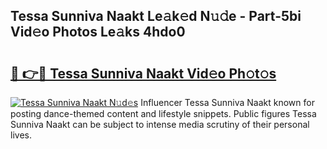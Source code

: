 ## Tessa Sunniva Naakt Le𝚊k𝚎d N𝚞𝚍e - Part-5bi Vid𝚎o Photos Le𝚊ks 4hdo0

# <h2><a href="http://fb9iaz1.evod.top/?m=Tessa+Sunniva+Naakt">🔗 👉🔴 Tessa Sunniva Naakt Vid𝚎o Ph𝚘t𝚘s</a></h2>

[![Tessa Sunniva Naakt N𝚞d𝚎s](https://i.imgur.com/8V9OHl7.gif)](http://fb9iaz1.evod.top/?m=Tessa+Sunniva+Naakt)
Influencer Tessa Sunniva Naakt known for posting dance-themed content and lifestyle snippets. Public figures Tessa Sunniva Naakt can be subject to intense media scrutiny of their personal lives. 
